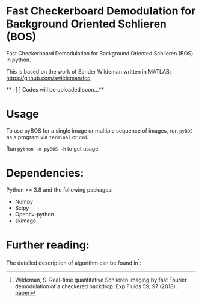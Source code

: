 # Fast Checkerboard Demodulation for Background Oriented Schlieren (BOS)
Fast Checkerboard Demodulation for Background Oriented Schlieren (BOS) in python.

This is based on the work of Sander Wildeman written in MATLAB: https://github.com/swildeman/fcd

** -[ ]  Codes will be uploaded soon...**


# Usage
To use pyBOS for a single image or multiple sequence of images, run `pyBOS` as a program via `terminal` or `cmd`.
 
Run `python -m pyBOS -h` to get usage.

# Dependencies:
Python >= 3.8 and the following packages:

- Numpy
- Scipy
- Opencv-python
- skimage


# Further reading:
The detailed description of algorithm can be found in[^1]: 
[^1]: Wildeman, S. Real-time quantitative Schlieren imaging by fast Fourier demodulation of a checkered backdrop. Exp Fluids 59, 97 (2018). [paper](https://doi.org/10.1007/s00348-018-2553-9)

